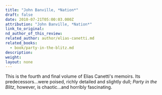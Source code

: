 ```yaml
---
title: "John Banville, *Nation*"
draft: false
date: 2010-07-21T05:00:03.000Z
attribution: "John Banville, *Nation*"
link_to_original:
nd_author_of_this_review:
related_author: author/elias-canetti.md
related_books:
  - book/party-in-the-blitz.md
description:
weight:
layout: none
---
```

This is the fourth and final volume of Elias Canetti's memoirs. Its predecessors...were poised, richly detailed and slightly dull; *Party in the Blitz*, however, is chaotic...and horribly fascinating.


